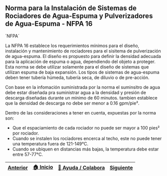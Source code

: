 ## Norma para la Instalación de Sistemas de Rociadores de Agua-Espuma y Pulverizadores de Agua-Espuma - NFPA 16

´NFPA´

La NFPA 16 establece los requerimientos mínimos para el diseño, instalación y mantenimiento de rociadores para el sisitema de pulverización de agua-espuma. El diseño es propuesto para   definir la densidad adecuada para la aplicación de espuma o agua, dependiendo del objeto a proteger. Esta norma se debe utilizar solamente para el diseño de sistemas que utilizan espuma de baja expansión. Los tipos de sistemas de agua-espuma deben tener tubería húmeda, tubería seca, de diluvio o de pre-acción. 

Con base en la infomación suministrada por la norma el suminsitro de agua debe estar diseñada pra suministrar agua a la densidad y presión de descarga diseñadas durante un mínimo de 60 minutos. tambien establece que la densidad de descarga no debe ser menor a 0.16 gpm/pie².

Dentro de las consideraciones a tener en cuenta, expuestas por la norma son:
- Que el espaciamiento de cada rociador no puede ser mayor a 100 pies² por rociador. 
- Cuando se instalen los rociadores encerca al techo, este no puede tener una temperatura fuera de 121-149°C.
- Cuando se ubiquen en distancias más bajas, la temperatura debe estar entre 57-77°C.

| [Anterior](../NFPA15) | [:house: Inicio](../../Readme.md) | [:beginner: Ayuda / Colabora](https://github.com/Andrealvch/C.RCI/discussions/1) | [Siguiente](../NFPA17A) |
|------|:-----------|-------------------|:--------:|
